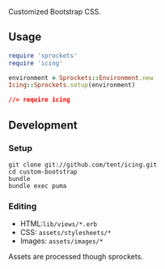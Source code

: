 Customized Bootstrap CSS.

## Usage

```ruby
require 'sprockets'
require 'icing'

environment = Sprockets::Environment.new
Icing::Sprockets.setup(environment)
```

```css
//= require icing
```

## Development

### Setup

```
git clone git://github.com/tent/icing.git
cd custom-bootstrap
bundle
bundle exec puma
```

### Editing

- HTML:`lib/views/*.erb`
- CSS: `assets/stylesheets/*`
- Images: `assets/images/*`

Assets are processed though sprockets.
